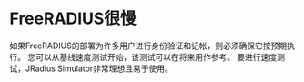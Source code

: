 # FreeRADIUS很慢
如果FreeRADIUS的部署为许多用户进行身份验证和记帐，则必须确保它按预期执行。 您可以从基线速度测试开始，该测试可以在将来用作参考。 要进行速度测试，JRadius Simulator非常理想且易于使用。